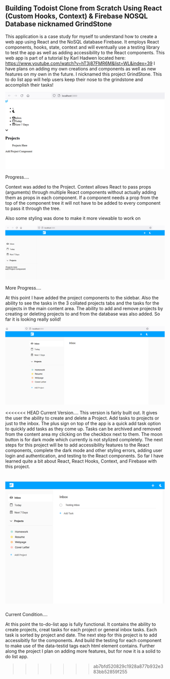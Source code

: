 ## Building Todoist Clone from Scratch Using React (Custom Hooks, Context) & Firebase NOSQL Database nicknamed GrindStone

This application is a case study for myself to understand how to create a web app using React and the NoSQL database Firebase. It employs React components, hooks, state, context and will eventually use a testing library to test the app as well as adding accessibility to the React components. This web app is part of a tutorial by Karl Hadwen located here: https://www.youtube.com/watch?v=hT3j87FMR6M&list=WL&index=39 I have plans on adding my own creations and components as well as new features on my own in the future. I nicknamed this project GrindStone. This to do list app will help users keep their nose to the grindstone and accomplish their tasks!

![Preview](GrindStone-preview.PNG?raw=true)

Progress....

Context was added to the Project. Context allows React to pass props (arguments) through multiple React components without actually adding them as props in each component. If a component needs a prop from the top of the component tree it will not have to be added to every component to pass it through the tree.

Also some styling was done to make it more viewable to work on

![Preview](GrindStone-preview2.PNG?raw=true)

More Progress....

At this point I have added the project components to the sidebar. Also the ability to see the tasks in the 3 collated projects tabs and the tasks for the projects in the main content area. The ability to add and remove projects by creating or deleting projects to and from the database was also added. So far it is looking really solid!

![Preview](GrindStone-preview3.PNG?raw=true)

<<<<<<< HEAD
Current Version.... This version is fairly built out. It gives the user the ability to create and delete a Project. Add tasks to projects or just to the inbox. The plus sign on top of the app is a quick add task option to quickly add tasks as they come up. Tasks can be archived and removed from the content area my clicking on the checkbox next to them. The moon button is for dark mode which currently is not stylized completely. The next steps for this project will be to add accessibility features to the React components, complete the dark mode and other styling errors, adding user login and authentication, and testing to the React components. So far I have learned quite a bit about React, React Hooks, Context, and Firebase with this project.

![Preview](GrindStone-preview4.PNG?raw=true)
=======
Current Condition....

At this point the to-do-list app is fully functional.  It contains the ability to create projects, creat tasks for each project or general inbox tasks.  Each task is sorted by project and date.  The next step for this project is to add accessibitly for the components.  And build the testing for each component to make use of the data-testid tags each html element contains.  Further along the project I plan on adding more features, but for now it is a solid to do list app.
>>>>>>> ab7bfd520829c1928a877b932e383bb52859f255
